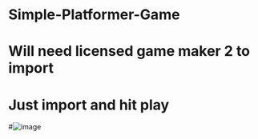 # Simple-Platformer-Game
# Will need licensed game maker 2 to import
# Just import and hit play
#![image](https://user-images.githubusercontent.com/54637394/97583308-284c2100-19cd-11eb-8f16-4a2c8ab10550.png)
